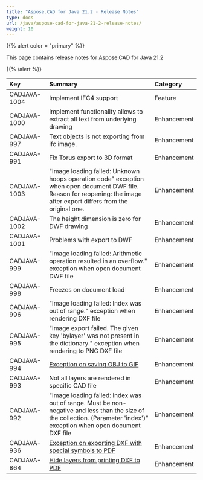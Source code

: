 ```yaml
---
title: "Aspose.CAD for Java 21.2 - Release Notes"
type: docs
url: /java/aspose-cad-for-java-21-2-release-notes/
weight: 10
---
```


{{% alert color = "primary" %}}

This page contains release notes for Aspose.CAD for Java 21.2

{{% /alert %}}


|**Key**|**Summary**|**Category**|
| :- | :- | :- |
| CADJAVA-1004 | Implement IFC4 support | Feature |
| CADJAVA-1000 | Implement functionality allows to extract all text from underlying drawing | Enhancement |
| CADJAVA-997 | Text objects is not exporting from ifc image. | Enhancement |
| CADJAVA-991 | Fix Torus export to 3D format | Enhancement |
| CADJAVA-1003 | "Image loading failed: Unknown hoops operation code" exception when open document DWF file. Reason for reopening: the image after export differs from the original one. | Enhancement |
| CADJAVA-1002 | The height dimension is zero for DWF drawing | Enhancement |
| CADJAVA-1001 | Problems with export to DWF | Enhancement |
| CADJAVA-999 | "Image loading failed: Arithmetic operation resulted in an overflow." exception when open document DWF file | Enhancement |
| CADJAVA-998 | Freezes on document load | Enhancement |
| CADJAVA-996 | "Image loading failed: Index was out of range." exception when rendering DXF file | Enhancement |
| CADJAVA-995 | "Image export failed. The given key 'bylayer' was not present in the dictionary." exception when rendering to PNG DXF file | Enhancement |
| CADJAVA-994 | [Exception on saving OBJ to GIF](https://forum.aspose.com/t/object-reference-not-set-to-an-instance-of-an-object-exception-when-converting-obj-to-gif/225181) | Enhancement |
| CADJAVA-993 | Not all layers are rendered in specific CAD file | Enhancement |
| CADJAVA-992 | "Image loading failed: Index was out of range. Must be non-negative and less than the size of the collection. (Parameter 'index')" exception when open document DXF file | Enhancement |
| CADJAVA-936 | [Exception on exporting DXF with special symbols to PDF](https://forum.aspose.com/t/aspose-cad-pdf-dxf-pdf/223280) | Enhancement |
| CADJAVA-864 | [Hide layers from printing DXF to PDF](https://forum.aspose.com/t/hide-layers-from-printing-to-pdf/219520/2) | Enhancement |
